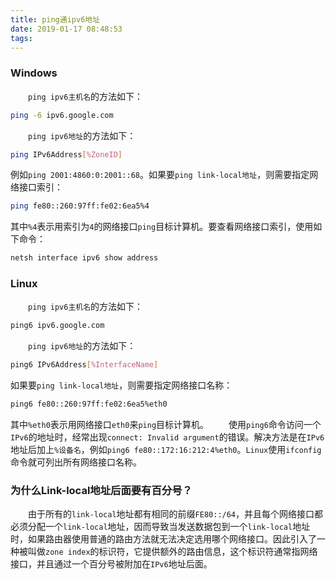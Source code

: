 ```yaml
---
title: ping通ipv6地址
date: 2019-01-17 08:48:53
tags:
---
```

### Windows

&emsp;&emsp;`ping ipv6主机名`的方法如下：

``` bash
ping -6 ipv6.google.com
```

&emsp;&emsp;`ping ipv6地址`的方法如下：

``` bash
ping IPv6Address[%ZoneID]
```

例如`ping 2001:4860:0:2001::68`。如果要`ping link-local地址`，则需要指定网络接口索引：

``` bash
ping fe80::260:97ff:fe02:6ea5%4
```

其中`%4`表示用索引为`4`的网络接口`ping`目标计算机。要查看网络接口索引，使用如下命令：

``` bash
netsh interface ipv6 show address
```

### Linux

&emsp;&emsp;`ping ipv6主机名`的方法如下：

``` bash
ping6 ipv6.google.com
```

&emsp;&emsp;`ping ipv6地址`的方法如下：

``` bash
ping6 IPv6Address[%InterfaceName]
```

如果要`ping link-local地址`，则需要指定网络接口名称：

``` bash
ping6 fe80::260:97ff:fe02:6ea5%eth0
```

其中`%eth0`表示用网络接口`eth0`来`ping`目标计算机。
&emsp;&emsp;使用`ping6`命令访问一个`IPv6`的地址时，经常出现`connect: Invalid argument`的错误。解决方法是在`IPv6`地址后加上`%设备名`，例如`ping6 fe80::172:16:212:4%eth0`。`Linux`使用`ifconfig`命令就可列出所有网络接口名称。

### 为什么Link-local地址后面要有百分号？

&emsp;&emsp;由于所有的`link-local`地址都有相同的前缀`FE80::/64`，并且每个网络接口都必须分配一个`link-local`地址，因而导致当发送数据包到一个`link-local`地址时，如果路由器使用普通的路由方法就无法决定选用哪个网络接口。因此引入了一种被叫做`zone index`的标识符，它提供额外的路由信息，这个标识符通常指网络接口，并且通过一个百分号被附加在`IPv6`地址后面。